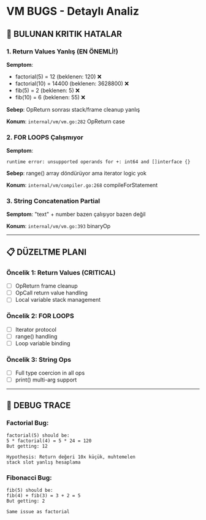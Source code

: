 # VM BUGS - Detaylı Analiz

## 🐛 BULUNAN KRITIK HATALAR

### 1. Return Values Yanlış (EN ÖNEMLİ!)
**Semptom**:
- factorial(5) = 12 (beklenen: 120) ❌
- factorial(10) = 14400 (beklenen: 3628800) ❌
- fib(5) = 2 (beklenen: 5) ❌
- fib(10) = 6 (beklenen: 55) ❌

**Sebep**: OpReturn sonrası stack/frame cleanup yanlış

**Konum**: `internal/vm/vm.go:282` OpReturn case

### 2. FOR LOOPS Çalışmıyor
**Semptom**:
```
runtime error: unsupported operands for +: int64 and []interface {}
```

**Sebep**: range() array döndürüyor ama iterator logic yok

**Konum**: `internal/vm/compiler.go:268` compileForStatement

### 3. String Concatenation Partial
**Semptom**: "text" + number bazen çalışıyor bazen değil

**Konum**: `internal/vm/vm.go:393` binaryOp

---

## 📋 DÜZELTME PLANI

### Öncelik 1: Return Values (CRITICAL)
- [ ] OpReturn frame cleanup
- [ ] OpCall return value handling
- [ ] Local variable stack management

### Öncelik 2: FOR LOOPS  
- [ ] Iterator protocol
- [ ] range() handling
- [ ] Loop variable binding

### Öncelik 3: String Ops
- [ ] Full type coercion in all ops
- [ ] print() multi-arg support

---

## 🔬 DEBUG TRACE

### Factorial Bug:
```
factorial(5) should be:
5 * factorial(4) = 5 * 24 = 120
But getting: 12

Hypothesis: Return değeri 10x küçük, muhtemelen
stack slot yanlış hesaplama
```

### Fibonacci Bug:
```
fib(5) should be:
fib(4) + fib(3) = 3 + 2 = 5
But getting: 2

Same issue as factorial
```

